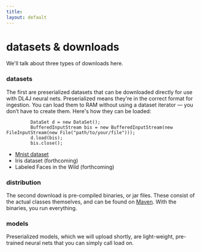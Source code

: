 ```yaml
---
title: 
layout: default
---
```


# datasets & downloads

We'll talk about three types of downloads here.  

### datasets

The first are preserialized datasets that can be downloaded directly for use with DL4J neural nets. Preserialized means they're in the correct format for ingestion. You can load them to RAM without using a dataset iterator — you don’t have to create them.  Here's how they can be loaded:

             DataSet d = new DataSet();
             BufferedInputStream bis = new BufferedInputStream(new FileInputStream(new File("path/to/your/file")));
             d.load(bis);
             bis.close();

* [Mnist dataset](https://drive.google.com/file/d/0B-O_wola53IsWDhCSEtJWXUwTjg/edit?usp=sharing)
* Iris dataset (forthcoming)
* Labeled Faces in the Wild (forthcoming)

### distribution

The second download is pre-compiled binaries, or jar files. These consist of the actual classes themselves, and can be found on [Maven](http://search.maven.org/#search%7Cga%7C1%7Cdeeplearning4j). With the binaries, you run everything. 

### models

Preserialized models, which we will upload shortly, are light-weight, pre-trained neural nets that you can simply call load on. 